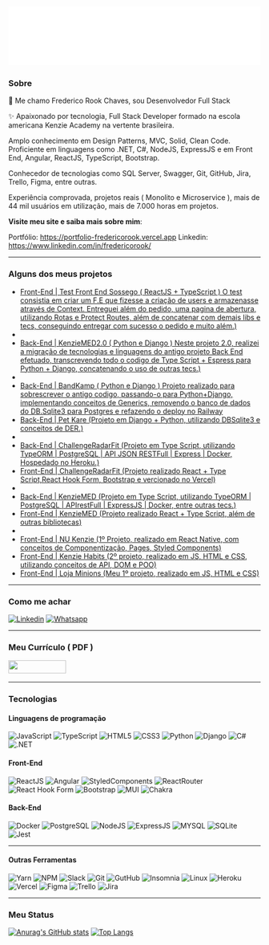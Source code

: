 <span align="center">

![](./header.svg)

</span>

### Sobre

👋 Me chamo Frederico Rook Chaves, sou Desenvolvedor Full Stack 

✨ Apaixonado por tecnologia, Full Stack Developer formado na escola americana Kenzie Academy na vertente brasileira.

Amplo conhecimento em Design Patterns, MVC, Solid, Clean Code. Proficiente em linguagens como .NET, C#, NodeJS, ExpressJS e em Front End, Angular, ReactJS, TypeScript, Bootstrap.

Conhecedor de tecnologias como SQL Server, Swagger, Git, GitHub, Jira, Trello, Figma, entre outras.

Experiência comprovada, projetos reais ( Monolito e Microservice ), mais de 44 mil usuários em utilização, mais de 7.000 horas em projetos.

**Visite meu site e saiba mais sobre mim**: 

Portfólio: https://portfolio-fredericorook.vercel.app
Linkedin:  https://www.linkedin.com/in/fredericorook/

---
### Alguns dos meus projetos


- [Front-End | Test Front End Sossego ( ReactJS + TypeScript ) O test consistia em criar um F.E que fizesse a criação de users e armazenasse através de Context. Entreguei além do pedido, uma pagina de abertura, utilizando Rotas e Protect Routes, além de concatenar com demais libs e tecs, conseguindo entregar com sucesso o pedido e muito além.)](https://github.com/fredrook/Teste-FE-Sossego-ReactJS)
-
- [Back-End | KenzieMED2.0 ( Python e Django ) Neste projeto 2.0, realizei a migração de tecnologias e linguagens do antigo projeto Back End efetuado, transcrevendo todo o codigo de Type Script + Espress para Python + Django, concatenando o uso de outras tecs.)](https://github.com/grupo-1-projeto-frontend-t12/projeto_m5_backend_kenziemed_2.0)
-
- [Back-End | BandKamp ( Python e Django ) Projeto realizado para sobrescrever o antigo codigo, passando-o para Python+Django, implementando conceitos de Generics, removendo o banco de dados do DB.Sqlite3 para Postgres e refazendo o deploy no Railway](https://github.com/Kenzie-Academy-Brasil-Developers/SPR5-BandKamp-FredRook)
- [Back-End | Pet Kare (Projeto em Django + Python, utilizando DBSqlite3 e conceitos de DER.)](https://github.com/Kenzie-Academy-Brasil-Developers/SPR3-Pet-Kare-FredRook)
-
- [Back-End | ChallengeRadarFit (Projeto em Type Script, utilizando TypeORM | PostgreSQL | API JSON RESTFull | Express | Docker, Hospedado no Heroku.)](https://github.com/fredrook/Challenge_Full-Stack_RadarFit)
- [Front-End | ChallengeRadarFit (Projeto realizado React + Type Script,React Hook Form, Bootstrap e vercionado no Vercel)](https://github.com/fredrook/Challenge_Full-Stack_RadarFit_Front_End)
-
- [Back-End | KenzieMED (Projeto em Type Script, utilizando TypeORM | PostgreSQL | APIrestFull | ExpressJS | Docker, entre outras tecs.)](https://github.com/marcelo-kodaira/kenzie_med)
- [Front-End | KenzieMED (Projeto realizado React + Type Script, além de outras bibliotecas)](https://github.com/grupo-1-projeto-frontend-t12/Projeto-FrontEnd-M3)
-
- [Front-End | NU Kenzie (1º Projeto, realizado em React Native, com conceitos de Componentização, Pages, Styled Components)](https://github.com/fredrook/REACT-NuKenzie)
- [Front-End | Kenzie Habits (2º projeto, realizado em JS, HTML e CSS, utilizando conceitos de API, DOM e POO)](https://github.com/fredrook/ProjetoFinal-Modulo2)
- [Front-End | Loja Minions (Meu 1º projeto, realizado em JS, HTML e CSS)](https://github.com/fredrook/ProjetoFinal-Modulo1)

---
### Como me achar 

[![Linkedin](https://img.shields.io/badge/Linkedin-0A66C2?style=for-the-badge&logo=linkedin)](https://www.linkedin.com/in/fredericorook/)
[![Whatsapp](https://img.shields.io/badge/WhatsApp-25D366?style=for-the-badge&logo=whatsapp&logoColor=white)](https://wa.me/5531989918191)

---
### Meu Currículo ( PDF )

<a href="https://drive.google.com/file/d/1KeM9llj0cLSMnnfx0gTQIeA6adR5oRh-/view" target="_blank">
  <img width="115" height="26" src="https://img.shields.io/badge/-CURR%C3%8DCULO-blue" />
</a>

---
### Tecnologias

#### Linguagens de programação

![JavaScript](https://img.shields.io/badge/JavaScript-F7DF1E?style=for-the-badge&logo=javascript&logoColor=black)
![TypeScript](https://img.shields.io/badge/TypeScript-007ACC?style=for-the-badge&logo=typescript&logoColor=white)
![HTML5](https://img.shields.io/badge/HTML5-E34F26?style=for-the-badge&logo=html5&logoColor=white)
![CSS3](https://img.shields.io/badge/CSS3-1572B6?style=for-the-badge&logo=css3&logoColor=white)
![Python](https://img.shields.io/badge/python-3670A0?style=for-the-badge&logo=python&logoColor=ffdd54)
![Django](https://img.shields.io/badge/django-%23092E20.svg?style=for-the-badge&logo=django&logoColor=white)
![C#](https://img.shields.io/badge/C%23-239120?style=for-the-badge&logo=c-sharp&logoColor=white)
![.NET](https://img.shields.io/badge/.NET-5C2D91?style=for-the-badge&logo=.net&logoColor=white)

#### Front-End

![ReactJS](https://img.shields.io/badge/React-20232A?style=for-the-badge&logo=react&logoColor=61DAFB)
![Angular](https://img.shields.io/badge/Angular-DD0031?style=for-the-badge&logo=angular&logoColor=white)
![StyledComponents](https://img.shields.io/badge/styled--components-DB7093?style=for-the-badge&logo=styled-components&logoColor=white)
![ReactRouter](https://img.shields.io/badge/React_Router-CA4245?style=for-the-badge&logo=react-router&logoColor=white)
![React Hook Form](https://img.shields.io/badge/React%20Hook%20Form-%23EC5990.svg?style=for-the-badge&logo=reacthookform&logoColor=white)
![Bootstrap](https://img.shields.io/badge/Bootstrap-563D7C?style=for-the-badge&logo=bootstrap&logoColor=white)
![MUI](https://img.shields.io/badge/MUI-%230081CB.svg?style=for-the-badge&logo=mui&logoColor=white)
![Chakra](https://img.shields.io/badge/chakra-%234ED1C5.svg?style=for-the-badge&logo=chakraui&logoColor=white)

#### Back-End

![Docker](https://img.shields.io/badge/Docker-2496ED?style=for-the-badge&logo=docker&logoColor=white)
![PostgreSQL](https://img.shields.io/badge/PostgreSQL-316192?style=for-the-badge&logo=postgresql&logoColor=white)
![NodeJS](https://img.shields.io/badge/NodeJS-339933?style=for-the-badge&logo=node.js5&logoColor=white)
![ExpressJS](https://img.shields.io/badge/Express.js-404D59?style=for-the-badge)
![MYSQL](https://img.shields.io/badge/MySQL-00000F?style=for-the-badge&logo=mysql&logoColor=white)
![SQLite](https://img.shields.io/badge/SQLite-07405E?style=for-the-badge&logo=sqlite&logoColor=white)
![Jest](https://img.shields.io/badge/Jest-323330?style=for-the-badge&logo=Jest&logoColor=white)

---
#### Outras Ferramentas


![Yarn](https://img.shields.io/badge/yarn-%232C8EBB.svg?style=for-the-badge&logo=yarn&logoColor=white)
![NPM](https://img.shields.io/badge/NPM-%23000000.svg?style=for-the-badge&logo=npm&logoColor=white)
![Slack](https://img.shields.io/badge/Slack-4A154B?style=for-the-badge&logo=slack&logoColor=white)
![Git](https://img.shields.io/badge/Git-E34F26?style=for-the-badge&logo=git&logoColor=white)
![GutHub](https://img.shields.io/badge/GitHub-000?style=for-the-badge&logo=github&logoColor=white)
![Insomnia](https://img.shields.io/badge/Insomnia-black?style=for-the-badge&logo=insomnia&logoColor=5849BE)
![Linux](https://img.shields.io/badge/Linux-E34F26?style=for-the-badge&logo=linux&logoColor=black)
![Heroku](https://img.shields.io/badge/Heroku-430098?style=for-the-badge&logo=heroku&logoColor=white)
![Vercel](https://img.shields.io/badge/Vercel-000000?style=for-the-badge&logo=vercel&logoColor=white)
![Figma](https://img.shields.io/badge/Figma-F24E1E?style=for-the-badge&logo=figma&logoColor=white)
![Trello](https://img.shields.io/badge/Trello-0052CC?style=for-the-badge&logo=trello&logoColor=white)
![Jira](https://img.shields.io/badge/Jira-0052CC?style=for-the-badge&logo=Jira&logoColor=white)

---
### Meu Status 

[![Anurag's GitHub stats](https://github-readme-stats.vercel.app/api?username=fredrook)](https://github.com/anuraghazra/github-readme-stats)
[![Top Langs](https://github-readme-stats.vercel.app/api/top-langs/?username=fredrook&layout=compact)](https://github.com/anuraghazra/github-readme-stats)
